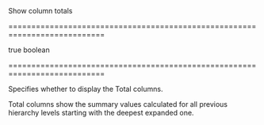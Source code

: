 <!--**
/*-------------------------------------------
    Auto-generated file. Do not modify.
-------------------------------------------

**-->
<!--d-->Show column totals<!--/d-->
===========================================================================
<!--default-->true<!--/default-->
<!--type-->boolean<!--/type-->
===========================================================================

<!--shortDescription-->
Specifies whether to display the Total columns.
<!--/shortDescription-->

<!--fullDescription-->
Total columns show the summary values calculated for all previous hierarchy levels starting with the deepest expanded one.
<!--/fullDescription-->